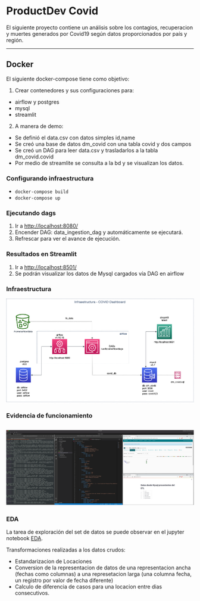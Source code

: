 # ProductDev Covid

El siguiente proyecto contiene un análisis sobre los contagios, recuperacion y muertes generados por Covid19 según datos proporcionados por país y región.

---

## Docker

El siguiente docker-compose tiene como objetivo:

1. Crear contenedores y sus configuraciones para:

- airflow y postgres
- mysql
- streamlit

2. A manera de demo:

- Se definió el data.csv con datos simples id,name
- Se creó una base de datos dm_covid con una tabla covid y dos campos
- Se creó un DAG para leer data.csv y trasladarlos a la tabla dm_covid.covid
- Por medio de streamlite se consulta a la bd y se visualizan los datos.

### Configurando infraestructura

- `docker-compose build`
- `docker-compose up`

### Ejecutando dags

1. Ir a <http://localhost:8080/>
2. Encender DAG: data_ingestion_dag y automáticamente se ejecutará.
3. Refrescar para ver el avance de ejecución.

### Resultados en Streamlit

1. Ir a <http://localhost:8501/>
2. Se podrán visualizar los datos de Mysql cargados vía DAG en airflow

### Infraestructura

![Infraestructura](https://github.com/CarlosGarlem/productdev_covid/blob/main/img/InfraestructuraCovidDashboard.png?raw=true)

### Evidencia de funcionamiento

![Funcionamiento](https://github.com/CarlosGarlem/productdev_covid/blob/main/img/execute.png?raw=true)
---

### EDA

La tarea de exploración del set de datos se puede observar en el jupyter notebook [EDA](https://github.com/CarlosGarlem/productdev_covid/blob/main/EDA/EDA.ipynb).

Transformaciones realizadas a los datos crudos:

- Estandarizacion de Locaciones
- Conversion de la representacion de datos de una representacion ancha (fechas como columnas) a una represetacion larga (una columna fecha, un registro por valor de fecha diferente)
- Calculo de diferencia de casos para una locacion entre dias consecutivos.
